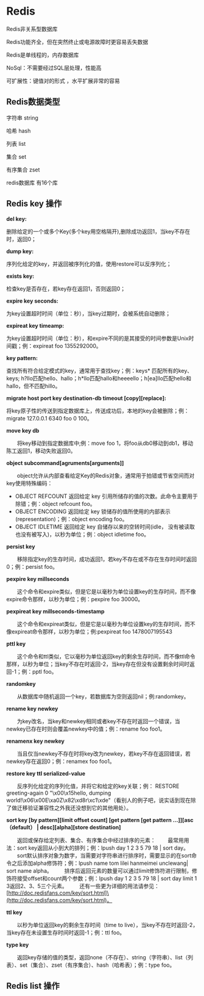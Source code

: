 # Redis

Redis非关系型数据库

Redis功能齐全，但在突然终止或电源故障时更容易丢失数据

Redis是单线程的，内存数据库

NoSql：不需要经过SQL层处理，性能高

可扩展性：键值对的形式 ，水平扩展非常的容易

## Redis数据类型

字符串 string 

哈希	 hash

列表 list

集合 set

有序集合 zset

redis数据库 有16个库

## Redis key 操作

**del key:**

删除给定的一个或多个Key(多个key用空格隔开),删除成功返回1，当key不存在时，返回0；

**dump key:**

序列化给定的key，并返回被序列化的值，使用restore可以反序列化；

**exists key:**

检查key是否存在，若key存在返回1，否则返回0；

**expire key seconds:**

为key设置超时时间（单位：秒），当key过期时，会被系统自动删除；

**expireat key timeamp:**

为key设置超时时间（单位：秒），和expire不同的是其接受的时间参数是Unix时间戳；例：expireat foo 1355292000。

**key pattern:**

查找所有符合给定模式的key，通常用于查找key；例：keys* 匹配所有的key、keys; h?llo匹配hello、hallo；h*llo匹配hallo和heeeello；h[ea]llo匹配hello和hallo，但不匹配hillo。

**migrate host port key destination-db timeout [copy]\[replace]:**

将key原子性的传送到指定数据库上，传送成功后，本地的key会被删除；例：migrate 127.0.0.1 6340 foo 0 100。

**move key db**

　　将key移动到指定数据库中;例：move foo 1，将foo从db0移动到db1，移动陈工返回1，移动失败返回0。

**object subcommand[agruments[arguments]]**

　　object允许从内部查看给定Key的Redis对象，通常用于拍错或节省空间而对key使用特殊编码：

- OBJECT REFCOUNT <key> 返回给定 key 引用所储存的值的次数。此命令主要用于除错；例：object refcount foo。
- OBJECT ENCODING <key> 返回给定 key 锁储存的值所使用的内部表示(representation)；例：object encoding foo。
- OBJECT IDLETIME <key> 返回给定 key 自储存以来的空转时间(idle， 没有被读取也没有被写入)，以秒为单位；例：object idletime foo。

**persist key**

　　移除指定key的生存时间，成功返回1，若key不存在或不存在生存时间时返回0；例：persist foo。

**pexpire key millseconds**

　　这个命令和expire类似，但是它是以毫秒为单位设置key的生存时间，而不像expire命令那样，以秒为单位；例：pexpire foo 30000。

**pexpireat key millseconds-timestamp**

　　这个命令和expireat类似，但是它是以毫秒为单位设置key的生存时间，而不像expireat命令那样，以秒为单位；例:pexpireat foo 1478007195543

**pttl key**

　　这个命令和ttl类似，它以毫秒为单位返回key的剩余生存时间，而不像ttl命令那样，以秒为单位；当key不存在时返回-2，当key存在但没有设置剩余时间时返回-1；例：pptl foo。

**randomkey**

　　从数据库中随机返回一个key，若数据库为空则返回nil；例:randomkey。

**rename key newkey**

　　为key改名，当key和newkey相同或者key不存在时返回一个错误，当newkey已存在时则会覆盖newkey中的值；例：rename foo foo1。

**renamenx key newkey**

　　当且仅当newkey不存在时将key改为newkey，若key不存在返回错误，若newkey存在返回0；例：renamex foo foo1。

**restore key ttl serialized-value**

　　反序列化给定的序列化值，并将它和给定的key关联；例： RESTORE greeting-again 0 "\x00\x15hello, dumping world!\x06\x00E\xa0Z\x82\xd8r\xc1\xde"（看别人的例子吧，说实话到现在除了做迁移验证兼容性之外我还没想到它的其他用处）。

**sort key [by pattern]\[limit offset count] [get pattern [get pattern ...]]\[asc（default） | desc]\[alpha]\[store destination]**

　　返回或保存给定列表、集合、有序集合中经过排序的元素：
　　最常用用法：sort key返回从小到大的排列；例：lpush day 1 2 3 5 79 18 | sort day。
　　sort默认排序对象为数字，当需要对字符串进行排序时，需要显示的在sort命令之后添加alpha修饰符；例：lpush name tom lilei hanmeimei unclewang| sort name alpha。
　　排序后返回元素的数量可以通过limit修饰符进行限制，修饰符接受offset和count两个参数；例：lpush day 1 2 3 5 79 18 | sort day limit 1 3返回2、3、5三个元素。
　　还有一些更为详细的用法请参见：[http://doc.redisfans.com/key/sort.html]\(http://doc.redisfans.com/key/sort.html)。

**ttl key**

　　以秒为单位返回key的剩余生存时间（time to live），当key不存在时返回-2，当key存在未设置生存时间时返回-1；例：ttl foo。

**type key**

　　返回key存储的值的类型，返回none（不存在）、string（字符串）、list（列表）、set（集合）、zset（有序集合）、hash（哈希表）；例：type foo。

## Redis list 操作